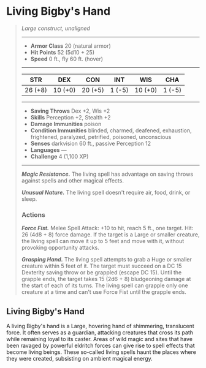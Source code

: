 # Living Bigby's Hand
>*Large construct, unaligned*
>___
>- **Armor Class** 20 (natural armor)
>- **Hit Points** 52 (5d10 + 25)
>- **Speed** 0 ft., fly 60 ft. (hover)
>___
>|STR|DEX|CON|INT|WIS|CHA|
>|:---:|:---:|:---:|:---:|:---:|:---:|
>|26 (+8)|10 (+0)|20 (+5)|1 (-5)|10 (+0)|1 (-5)|
>___
>- **Saving Throws** Dex +2, Wis +2
>- **Skills** Perception +2, Stealth +2
>- **Damage Immunities** poison
>- **Condition Immunities** blinded, charmed, deafened, exhaustion, frightened, paralyzed, petrified, poisoned, unconscious
>- **Senses** darkvision 60 ft., passive Perception 12
>- **Languages** —
>- **Challenge** 4 (1,100 XP)
>___
>***Magic Resistance.*** The living spell has advantage on saving throws against spells and other magical effects.  
>
>***Unusual Nature.*** The living spell doesn't require air, food, drink, or sleep.  
>
>### Actions
>***Force Fist.*** Melee Spell Attack: +10 to hit, reach 5 ft., one target. Hit: 26 (4d8 + 8) force damage. If the target is a Large or smaller creature, the living spell can move it up to 5 feet and move with it, without provoking opportunity attacks.  
>
>***Grasping Hand.*** The living spell attempts to grab a Huge or smaller creature within 5 feet of it. The target must succeed on a DC 15 Dexterity saving throw or be grappled (escape DC 15). Until the grapple ends, the target takes 15 (2d6 + 8) bludgeoning damage at the start of each of its turns. The living spell can grapple only one creature at a time and can't use Force Fist until the grapple ends.
## Living Bigby's Hand
A living Bigby's hand is a Large, hovering hand of shimmering, translucent force. It often serves as a guardian, attacking creatures that cross its path while remaining loyal to its caster.
Areas of wild magic and sites that have been ravaged by powerful eldritch forces can give rise to spell effects that become living beings. These so-called living spells haunt the places where they were created, subsisting on ambient magical energy.